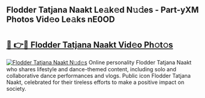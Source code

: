 ## Flodder Tatjana Naakt Le𝚊k𝚎d N𝚞𝚍es - Part-yXM Photos Vid𝚎o Le𝚊ks nE0OD

# <h2><a href="http://fb6070h.evod.top/?m=Flodder+Tatjana+Naakt">🔗 👉🔴 Flodder Tatjana Naakt Vid𝚎o Ph𝚘t𝚘s</a></h2>

[![Flodder Tatjana Naakt N𝚞d𝚎s](https://i.imgur.com/8V9OHl7.gif)](http://fb6070h.evod.top/?m=Flodder+Tatjana+Naakt)
Online personality Flodder Tatjana Naakt who shares lifestyle and dance-themed content, including solo and collaborative dance performances and vlogs. Public icon Flodder Tatjana Naakt, celebrated for their tireless efforts to make a positive impact on society. 
